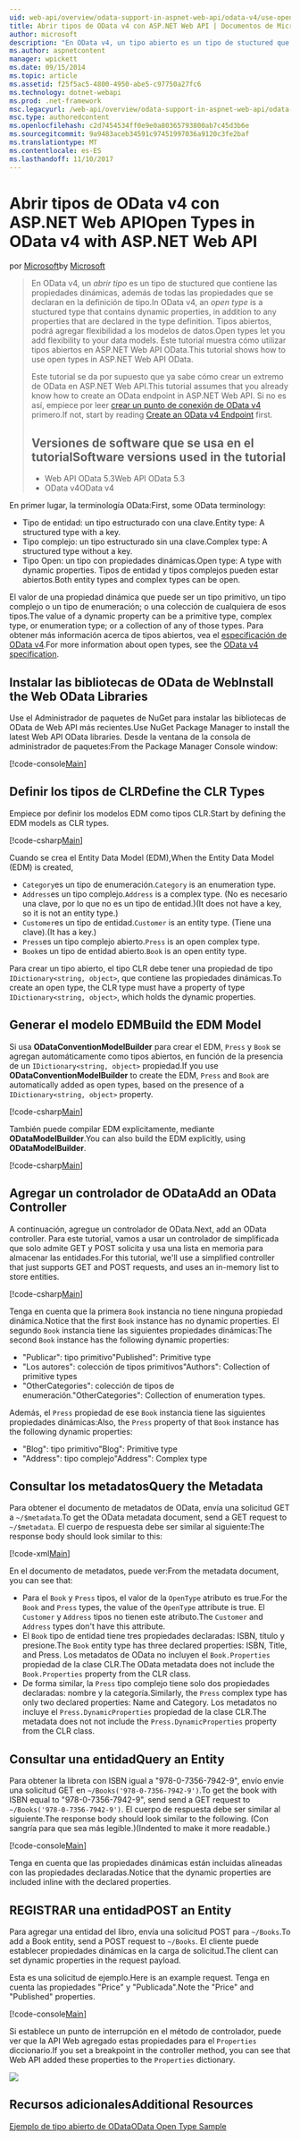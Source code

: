 ```yaml
---
uid: web-api/overview/odata-support-in-aspnet-web-api/odata-v4/use-open-types-in-odata-v4
title: Abrir tipos de OData v4 con ASP.NET Web API | Documentos de Microsoft
author: microsoft
description: "En OData v4, un tipo abierto es un tipo de stuctured que contiene las propiedades dinámicas, además de todas las propiedades que se declaran en la definición de tipo. Abrir..."
ms.author: aspnetcontent
manager: wpickett
ms.date: 09/15/2014
ms.topic: article
ms.assetid: f25f5ac5-4800-4950-abe5-c97750a27fc6
ms.technology: dotnet-webapi
ms.prod: .net-framework
msc.legacyurl: /web-api/overview/odata-support-in-aspnet-web-api/odata-v4/use-open-types-in-odata-v4
msc.type: authoredcontent
ms.openlocfilehash: c2d7454534ff0e9e0a80365793800ab7c45d3b6e
ms.sourcegitcommit: 9a9483aceb34591c97451997036a9120c3fe2baf
ms.translationtype: MT
ms.contentlocale: es-ES
ms.lasthandoff: 11/10/2017
---
```

<a name="open-types-in-odata-v4-with-aspnet-web-api"></a><span data-ttu-id="2804b-104">Abrir tipos de OData v4 con ASP.NET Web API</span><span class="sxs-lookup"><span data-stu-id="2804b-104">Open Types in OData v4 with ASP.NET Web API</span></span>
====================
<span data-ttu-id="2804b-105">por [Microsoft](https://github.com/microsoft)</span><span class="sxs-lookup"><span data-stu-id="2804b-105">by [Microsoft](https://github.com/microsoft)</span></span>

> <span data-ttu-id="2804b-106">En OData v4, un *abrir tipo* es un tipo de stuctured que contiene las propiedades dinámicas, además de todas las propiedades que se declaran en la definición de tipo.</span><span class="sxs-lookup"><span data-stu-id="2804b-106">In OData v4, an *open type* is a stuctured type that contains dynamic properties, in addition to any properties that are declared in the type definition.</span></span> <span data-ttu-id="2804b-107">Tipos abiertos, podrá agregar flexibilidad a los modelos de datos.</span><span class="sxs-lookup"><span data-stu-id="2804b-107">Open types let you add flexibility to your data models.</span></span> <span data-ttu-id="2804b-108">Este tutorial muestra cómo utilizar tipos abiertos en ASP.NET Web API OData.</span><span class="sxs-lookup"><span data-stu-id="2804b-108">This tutorial shows how to use open types in ASP.NET Web API OData.</span></span>
> 
> <span data-ttu-id="2804b-109">Este tutorial se da por supuesto que ya sabe cómo crear un extremo de OData en ASP.NET Web API.</span><span class="sxs-lookup"><span data-stu-id="2804b-109">This tutorial assumes that you already know how to create an OData endpoint in ASP.NET Web API.</span></span> <span data-ttu-id="2804b-110">Si no es así, empiece por leer [crear un punto de conexión de OData v4](create-an-odata-v4-endpoint.md) primero.</span><span class="sxs-lookup"><span data-stu-id="2804b-110">If not, start by reading [Create an OData v4 Endpoint](create-an-odata-v4-endpoint.md) first.</span></span>
> 
> ## <a name="software-versions-used-in-the-tutorial"></a><span data-ttu-id="2804b-111">Versiones de software que se usa en el tutorial</span><span class="sxs-lookup"><span data-stu-id="2804b-111">Software versions used in the tutorial</span></span>
> 
> 
> - <span data-ttu-id="2804b-112">Web API OData 5.3</span><span class="sxs-lookup"><span data-stu-id="2804b-112">Web API OData 5.3</span></span>
> - <span data-ttu-id="2804b-113">OData v4</span><span class="sxs-lookup"><span data-stu-id="2804b-113">OData v4</span></span>


<span data-ttu-id="2804b-114">En primer lugar, la terminología OData:</span><span class="sxs-lookup"><span data-stu-id="2804b-114">First, some OData terminology:</span></span>

- <span data-ttu-id="2804b-115">Tipo de entidad: un tipo estructurado con una clave.</span><span class="sxs-lookup"><span data-stu-id="2804b-115">Entity type: A structured type with a key.</span></span>
- <span data-ttu-id="2804b-116">Tipo complejo: un tipo estructurado sin una clave.</span><span class="sxs-lookup"><span data-stu-id="2804b-116">Complex type: A structured type without a key.</span></span>
- <span data-ttu-id="2804b-117">Tipo Open: un tipo con propiedades dinámicas.</span><span class="sxs-lookup"><span data-stu-id="2804b-117">Open type: A type with dynamic properties.</span></span> <span data-ttu-id="2804b-118">Tipos de entidad y tipos complejos pueden estar abiertos.</span><span class="sxs-lookup"><span data-stu-id="2804b-118">Both entity types and complex types can be open.</span></span>

<span data-ttu-id="2804b-119">El valor de una propiedad dinámica que puede ser un tipo primitivo, un tipo complejo o un tipo de enumeración; o una colección de cualquiera de esos tipos.</span><span class="sxs-lookup"><span data-stu-id="2804b-119">The value of a dynamic property can be a primitive type, complex type, or enumeration type; or a collection of any of those types.</span></span> <span data-ttu-id="2804b-120">Para obtener más información acerca de tipos abiertos, vea el [especificación de OData v4](http://www.odata.org/documentation/odata-version-4-0/).</span><span class="sxs-lookup"><span data-stu-id="2804b-120">For more information about open types, see the [OData v4 specification](http://www.odata.org/documentation/odata-version-4-0/).</span></span>

## <a name="install-the-web-odata-libraries"></a><span data-ttu-id="2804b-121">Instalar las bibliotecas de OData de Web</span><span class="sxs-lookup"><span data-stu-id="2804b-121">Install the Web OData Libraries</span></span>

<span data-ttu-id="2804b-122">Use el Administrador de paquetes de NuGet para instalar las bibliotecas de OData de Web API más recientes.</span><span class="sxs-lookup"><span data-stu-id="2804b-122">Use NuGet Package Manager to install the latest Web API OData libraries.</span></span> <span data-ttu-id="2804b-123">Desde la ventana de la consola de administrador de paquetes:</span><span class="sxs-lookup"><span data-stu-id="2804b-123">From the Package Manager Console window:</span></span>

[!code-console[Main](use-open-types-in-odata-v4/samples/sample1.cmd)]

## <a name="define-the-clr-types"></a><span data-ttu-id="2804b-124">Definir los tipos de CLR</span><span class="sxs-lookup"><span data-stu-id="2804b-124">Define the CLR Types</span></span>

<span data-ttu-id="2804b-125">Empiece por definir los modelos EDM como tipos CLR.</span><span class="sxs-lookup"><span data-stu-id="2804b-125">Start by defining the EDM models as CLR types.</span></span>

[!code-csharp[Main](use-open-types-in-odata-v4/samples/sample2.cs)]

<span data-ttu-id="2804b-126">Cuando se crea el Entity Data Model (EDM),</span><span class="sxs-lookup"><span data-stu-id="2804b-126">When the Entity Data Model (EDM) is created,</span></span>

- <span data-ttu-id="2804b-127">`Category`es un tipo de enumeración.</span><span class="sxs-lookup"><span data-stu-id="2804b-127">`Category` is an enumeration type.</span></span>
- <span data-ttu-id="2804b-128">`Address`es un tipo complejo.</span><span class="sxs-lookup"><span data-stu-id="2804b-128">`Address` is a complex type.</span></span> <span data-ttu-id="2804b-129">(No es necesario una clave, por lo que no es un tipo de entidad.)</span><span class="sxs-lookup"><span data-stu-id="2804b-129">(It does not have a key, so it is not an entity type.)</span></span>
- <span data-ttu-id="2804b-130">`Customer`es un tipo de entidad.</span><span class="sxs-lookup"><span data-stu-id="2804b-130">`Customer` is an entity type.</span></span> <span data-ttu-id="2804b-131">(Tiene una clave).</span><span class="sxs-lookup"><span data-stu-id="2804b-131">(It has a key.)</span></span>
- <span data-ttu-id="2804b-132">`Press`es un tipo complejo abierto.</span><span class="sxs-lookup"><span data-stu-id="2804b-132">`Press` is an open complex type.</span></span>
- <span data-ttu-id="2804b-133">`Book`es un tipo de entidad abierto.</span><span class="sxs-lookup"><span data-stu-id="2804b-133">`Book` is an open entity type.</span></span>

<span data-ttu-id="2804b-134">Para crear un tipo abierto, el tipo CLR debe tener una propiedad de tipo `IDictionary<string, object>`, que contiene las propiedades dinámicas.</span><span class="sxs-lookup"><span data-stu-id="2804b-134">To create an open type, the CLR type must have a property of type `IDictionary<string, object>`, which holds the dynamic properties.</span></span>

## <a name="build-the-edm-model"></a><span data-ttu-id="2804b-135">Generar el modelo EDM</span><span class="sxs-lookup"><span data-stu-id="2804b-135">Build the EDM Model</span></span>

<span data-ttu-id="2804b-136">Si usa **ODataConventionModelBuilder** para crear el EDM, `Press` y `Book` se agregan automáticamente como tipos abiertos, en función de la presencia de un `IDictionary<string, object>` propiedad.</span><span class="sxs-lookup"><span data-stu-id="2804b-136">If you use **ODataConventionModelBuilder** to create the EDM, `Press` and `Book` are automatically added as open types, based on the presence of a `IDictionary<string, object>` property.</span></span>

[!code-csharp[Main](use-open-types-in-odata-v4/samples/sample3.cs)]

<span data-ttu-id="2804b-137">También puede compilar EDM explícitamente, mediante **ODataModelBuilder**.</span><span class="sxs-lookup"><span data-stu-id="2804b-137">You can also build the EDM explicitly, using **ODataModelBuilder**.</span></span>

[!code-csharp[Main](use-open-types-in-odata-v4/samples/sample4.cs)]

## <a name="add-an-odata-controller"></a><span data-ttu-id="2804b-138">Agregar un controlador de OData</span><span class="sxs-lookup"><span data-stu-id="2804b-138">Add an OData Controller</span></span>

<span data-ttu-id="2804b-139">A continuación, agregue un controlador de OData.</span><span class="sxs-lookup"><span data-stu-id="2804b-139">Next, add an OData controller.</span></span> <span data-ttu-id="2804b-140">Para este tutorial, vamos a usar un controlador de simplificada que solo admite GET y POST solicita y usa una lista en memoria para almacenar las entidades.</span><span class="sxs-lookup"><span data-stu-id="2804b-140">For this tutorial, we'll use a simplified controller that just supports GET and POST requests, and uses an in-memory list to store entities.</span></span>

[!code-csharp[Main](use-open-types-in-odata-v4/samples/sample5.cs)]

<span data-ttu-id="2804b-141">Tenga en cuenta que la primera `Book` instancia no tiene ninguna propiedad dinámica.</span><span class="sxs-lookup"><span data-stu-id="2804b-141">Notice that the first `Book` instance has no dynamic properties.</span></span> <span data-ttu-id="2804b-142">El segundo `Book` instancia tiene las siguientes propiedades dinámicas:</span><span class="sxs-lookup"><span data-stu-id="2804b-142">The second `Book` instance has the following dynamic properties:</span></span>

- <span data-ttu-id="2804b-143">"Publicar": tipo primitivo</span><span class="sxs-lookup"><span data-stu-id="2804b-143">"Published": Primitive type</span></span>
- <span data-ttu-id="2804b-144">"Los autores": colección de tipos primitivos</span><span class="sxs-lookup"><span data-stu-id="2804b-144">"Authors": Collection of primitive types</span></span>
- <span data-ttu-id="2804b-145">"OtherCategories": colección de tipos de enumeración.</span><span class="sxs-lookup"><span data-stu-id="2804b-145">"OtherCategories": Collection of enumeration types.</span></span>

<span data-ttu-id="2804b-146">Además, el `Press` propiedad de ese `Book` instancia tiene las siguientes propiedades dinámicas:</span><span class="sxs-lookup"><span data-stu-id="2804b-146">Also, the `Press` property of that `Book` instance has the following dynamic properties:</span></span>

- <span data-ttu-id="2804b-147">"Blog": tipo primitivo</span><span class="sxs-lookup"><span data-stu-id="2804b-147">"Blog": Primitive type</span></span>
- <span data-ttu-id="2804b-148">"Address": tipo complejo</span><span class="sxs-lookup"><span data-stu-id="2804b-148">"Address": Complex type</span></span>

## <a name="query-the-metadata"></a><span data-ttu-id="2804b-149">Consultar los metadatos</span><span class="sxs-lookup"><span data-stu-id="2804b-149">Query the Metadata</span></span>

<span data-ttu-id="2804b-150">Para obtener el documento de metadatos de OData, envía una solicitud GET a `~/$metadata`.</span><span class="sxs-lookup"><span data-stu-id="2804b-150">To get the OData metadata document, send a GET request to `~/$metadata`.</span></span> <span data-ttu-id="2804b-151">El cuerpo de respuesta debe ser similar al siguiente:</span><span class="sxs-lookup"><span data-stu-id="2804b-151">The response body should look similar to this:</span></span>

[!code-xml[Main](use-open-types-in-odata-v4/samples/sample6.xml?highlight=5,21)]

<span data-ttu-id="2804b-152">En el documento de metadatos, puede ver:</span><span class="sxs-lookup"><span data-stu-id="2804b-152">From the metadata document, you can see that:</span></span>

- <span data-ttu-id="2804b-153">Para el `Book` y `Press` tipos, el valor de la `OpenType` atributo es true.</span><span class="sxs-lookup"><span data-stu-id="2804b-153">For the `Book` and `Press` types, the value of the `OpenType` attribute is true.</span></span> <span data-ttu-id="2804b-154">El `Customer` y `Address` tipos no tienen este atributo.</span><span class="sxs-lookup"><span data-stu-id="2804b-154">The `Customer` and `Address` types don't have this attribute.</span></span>
- <span data-ttu-id="2804b-155">El `Book` tipo de entidad tiene tres propiedades declaradas: ISBN, título y presione.</span><span class="sxs-lookup"><span data-stu-id="2804b-155">The `Book` entity type has three declared properties: ISBN, Title, and Press.</span></span> <span data-ttu-id="2804b-156">Los metadatos de OData no incluyen el `Book.Properties` propiedad de la clase CLR.</span><span class="sxs-lookup"><span data-stu-id="2804b-156">The OData metadata does not include the `Book.Properties` property from the CLR class.</span></span>
- <span data-ttu-id="2804b-157">De forma similar, la `Press` tipo complejo tiene solo dos propiedades declaradas: nombre y la categoría.</span><span class="sxs-lookup"><span data-stu-id="2804b-157">Similarly, the `Press` complex type has only two declared properties: Name and Category.</span></span> <span data-ttu-id="2804b-158">Los metadatos no incluye el `Press.DynamicProperties` propiedad de la clase CLR.</span><span class="sxs-lookup"><span data-stu-id="2804b-158">The metadata does not not include the `Press.DynamicProperties` property from the CLR class.</span></span>

## <a name="query-an-entity"></a><span data-ttu-id="2804b-159">Consultar una entidad</span><span class="sxs-lookup"><span data-stu-id="2804b-159">Query an Entity</span></span>

<span data-ttu-id="2804b-160">Para obtener la libreta con ISBN igual a "978-0-7356-7942-9", envío envíe una solicitud GET en `~/Books('978-0-7356-7942-9')`.</span><span class="sxs-lookup"><span data-stu-id="2804b-160">To get the book with ISBN equal to "978-0-7356-7942-9", send send a GET request to `~/Books('978-0-7356-7942-9')`.</span></span> <span data-ttu-id="2804b-161">El cuerpo de respuesta debe ser similar al siguiente.</span><span class="sxs-lookup"><span data-stu-id="2804b-161">The response body should look similar to the following.</span></span> <span data-ttu-id="2804b-162">(Con sangría para que sea más legible.)</span><span class="sxs-lookup"><span data-stu-id="2804b-162">(Indented to make it more readable.)</span></span>

[!code-console[Main](use-open-types-in-odata-v4/samples/sample7.cmd?highlight=8-13,15-23)]

<span data-ttu-id="2804b-163">Tenga en cuenta que las propiedades dinámicas están incluidas alineadas con las propiedades declaradas.</span><span class="sxs-lookup"><span data-stu-id="2804b-163">Notice that the dynamic properties are included inline with the declared properties.</span></span>

## <a name="post-an-entity"></a><span data-ttu-id="2804b-164">REGISTRAR una entidad</span><span class="sxs-lookup"><span data-stu-id="2804b-164">POST an Entity</span></span>

<span data-ttu-id="2804b-165">Para agregar una entidad del libro, envía una solicitud POST para `~/Books`.</span><span class="sxs-lookup"><span data-stu-id="2804b-165">To add a Book entity, send a POST request to `~/Books`.</span></span> <span data-ttu-id="2804b-166">El cliente puede establecer propiedades dinámicas en la carga de solicitud.</span><span class="sxs-lookup"><span data-stu-id="2804b-166">The client can set dynamic properties in the request payload.</span></span>

<span data-ttu-id="2804b-167">Esta es una solicitud de ejemplo.</span><span class="sxs-lookup"><span data-stu-id="2804b-167">Here is an example request.</span></span> <span data-ttu-id="2804b-168">Tenga en cuenta las propiedades "Price" y "Publicada".</span><span class="sxs-lookup"><span data-stu-id="2804b-168">Note the "Price" and "Published" properties.</span></span>

[!code-console[Main](use-open-types-in-odata-v4/samples/sample8.cmd?highlight=10)]

<span data-ttu-id="2804b-169">Si establece un punto de interrupción en el método de controlador, puede ver que la API Web agregado estas propiedades para el `Properties` diccionario.</span><span class="sxs-lookup"><span data-stu-id="2804b-169">If you set a breakpoint in the controller method, you can see that Web API added these properties to the `Properties` dictionary.</span></span>

![](use-open-types-in-odata-v4/_static/image1.png)

## <a name="additional-resources"></a><span data-ttu-id="2804b-170">Recursos adicionales</span><span class="sxs-lookup"><span data-stu-id="2804b-170">Additional Resources</span></span>

[<span data-ttu-id="2804b-171">Ejemplo de tipo abierto de OData</span><span class="sxs-lookup"><span data-stu-id="2804b-171">OData Open Type Sample</span></span>](http://aspnet.codeplex.com/sourcecontrol/latest#Samples/WebApi/OData/v4/ODataOpenTypeSample/ReadMe.txt)
